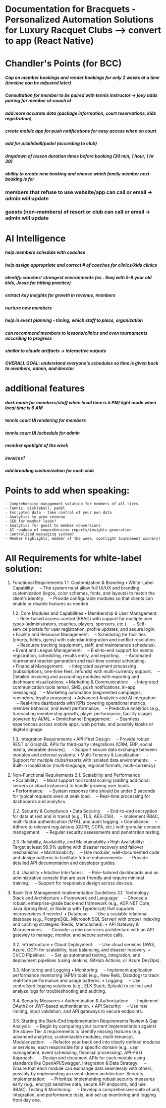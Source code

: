 # Documentation for Bracquets - Personalized Automation Solutions for Luxury Racquet Clubs --> convert to app (React Native)

# Chandler's Points (for BCC)
##### Cap on member bookings and render bookings for only 2 weeks at a time (timeline can be adjusted later)
##### Consultation for member to be paired with tennis instructor -> joey adds pairing for member id-coach id
##### add more accurate data (package information, court reservations,  kids registration)
##### create mobile app for push notifications for easy access when on court
##### add for pickleball/padel (according to club)
##### dropdown of lesson duration times before booking (30 min, 1 hour, 1 hr 30)
##### ability to create new booking and choose which family member next booking is for

### members that refuse to use website/app can call or email -> admin will update 
### guests (non-members) of resort or club can call or email -> admin will update

# AI Intelligence
##### help members schedule with coaches
##### help assign appropriate and correct # of coaches for clinics/kids clinics
##### identify coaches' strongest environments (ex.. Sanj with 5-8 year old kids, Jesse for hitting practice)
##### extract key insights for growth in revenue, members
##### nurture new members
##### help in event planning - timing, which staff to place, organization
##### can recommend members to lessons/clinics and even tournaments according to progress
##### similar to claude artifacts -> interactive outputs
##### OVERALL GOAL: understand everyone's schedules so time is given back to members, admin, and director

# additional features
##### dark mode for members/staff when local time is 5 PM/ light mode when local time is 6 AM
##### tennis court UI rendering for members
##### tennis court UI /schedule for admin
##### member spotlight of the week
##### invoices?
##### add branding customization for each club



# Points to add when speaking:
    - Comprehensive management solution for members of all tiers
    - Tennis, pickleball, padel
    - Encrypted data - take control of your own data
    - Analytics to grow revenue
    - SEO for member leads?
    - Analytics for guest to member conversions 
    - AI roadmap of comprehensive reports/insights generation
    - Centralized messaging system?
    - Member highlights, member of the week, spotlight tournament winners!


# All Requirements for white-label solution: 

1. Functional Requirements
1.1. Customization & Branding
    • White-Label Capability:
     – The system must allow full UI/UX and branding customization (logos, color schemes, fonts, and layouts) to match the client’s identity.
     – Provide configurable modules so that clients can enable or disable features as needed.

    1.2. Core Modules and Capabilities
    • Membership & User Management:
     – Role-based access control (RBAC) with support for multiple user types (administrators, coaches, players, sponsors, etc.).
     – Self-service portals for user registration, profile updates, and secure login.
    • Facility and Resource Management:
     – Scheduling for facilities (courts, fields, gyms) with calendar integration and conflict resolution.
     – Resource tracking (equipment, staff, and maintenance schedules).
    • Event and League Management:
     – End-to-end support for events: registration, scheduling, results entry, and reporting.
     – Automated tournament bracket generation and real-time contest scheduling.
    • Financial Management:
     – Integrated payment processing (subscriptions, one-time fees, refunds) with multi-currency support.
     – Detailed invoicing and accounting modules with reporting and dashboard visualizations.
    • Marketing & Communication:
     – Integrated communication tools (email, SMS, push notifications, in-app messaging).
     – Marketing automation (segmented campaigns, reminders, loyalty programs).
    • Advanced Analytics and AI Integration:
     – Real-time dashboards with KPIs covering operational metrics, member behavior, and event performance.
     – Predictive analytics (e.g., forecasting membership growth, player performance, facility usage) powered by AI/ML.
    • Omnichannel Engagement:
     – Seamless experiences across mobile apps, web portals, and possibly kiosks or digital signage.

    1.3. Integration Requirements
    • API-First Design:
     – Provide robust REST or GraphQL APIs for third-party integrations (CRM, ERP, social media, wearable devices).
     – Support secure data exchange between modules and external systems.
    • Multi-Tenancy & Localization:
     – Support for multiple clubs/resorts with isolated data environments.
     – Built-in localization (multi-language, regional formats, multi-currency).

2. Non-Functional Requirements
    2.1. Scalability and Performance
    • Scalability:
     – Must support horizontal scaling (adding additional servers or cloud instances) to handle growing user loads.
    • Performance:
     – System response time should be under 2 seconds for typical requests even at peak load.
     – Real-time processing for dashboards and analytics.

    2.2. Security & Compliance
    • Data Security:
     – End-to-end encryption for data at rest and in transit (e.g., TLS, AES-256).
     – Implement RBAC, multi-factor authentication (MFA), and audit logging.
    • Compliance:
     – Adhere to relevant regulations (GDPR, CCPA, etc.) with granular consent management.
     – Regular security assessments and penetration testing.

    2.3. Reliability, Availability, and Maintainability
    • High Availability:
     – Target at least 99.9% uptime with disaster recovery and failover mechanisms.
    • Maintainability:
     – Use modular, well-documented code and design patterns to facilitate future enhancements.
     – Provide detailed API documentation and developer guides.

    2.4. Usability
    • Intuitive Interfaces:
     – Role-tailored dashboards and an administrative console that are user friendly and require minimal training.
     – Support for responsive design across devices.

3. Back-End Management Implementation Guidelines
    3.1. Technology Stack and Architecture
    • Framework and Language:
     – Choose a robust, enterprise-grade back-end framework (e.g., ASP.NET Core, Java Spring Boot, or Node.js with TypeScript) that supports microservices if needed.
    • Database:
     – Use a scalable relational database (e.g., PostgreSQL, Microsoft SQL Server) with proper indexing and caching strategies (Redis, Memcached).
    • API Gateway & Microservices:
     – Consider a microservices architecture with an API gateway to manage, monitor, and secure service calls.

    3.2. Infrastructure
    • Cloud Deployment:
     – Use cloud services (AWS, Azure, GCP) for scalability, load balancing, and disaster recovery.
    • CI/CD Pipelines:
     – Set up automated testing, integration, and deployment pipelines (using Jenkins, GitHub Actions, or Azure DevOps).

    3.3. Monitoring and Logging
    • Monitoring:
     – Implement application performance monitoring (APM) tools (e.g., New Relic, Datadog) to track real-time performance and usage patterns.
    • Logging:
     – Use centralized logging solutions (e.g., ELK Stack, Splunk) to collect and analyze logs for troubleshooting and auditing.

    3.4. Security Measures
    • Authentication & Authorization:
     – Implement OAuth2 or JWT-based authentication.
    • API Security:
     – Use rate limiting, input validation, and API gateways to secure endpoints.

    3.5. Starting the Back-End Implementation
    Requirements Review & Gap Analysis:
     – Begin by comparing your current implementation against the above Tier 4 requirements to identify missing features (e.g., advanced analytics, customizable modules, multi-tenancy).
    Modularization:
     – Refactor your back end into clearly defined modules or services, each responsible for a specific domain (e.g., user management, event scheduling, financial processing).
    API-First Approach:
     – Design and document APIs for each module using standards like OpenAPI/Swagger.
    Integration & Data Strategy:
     – Ensure that each module can exchange data seamlessly with others, possibly by implementing an event-driven architecture.
    Security Implementation:
     – Prioritize implementing robust security measures early (e.g., encrypt sensitive data, secure API endpoints, and use RBAC).
    Testing & Monitoring:
     – Develop a comprehensive suite of unit, integration, and performance tests, and set up monitoring and logging from day one.

